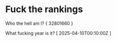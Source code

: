# Fuck the rankings

Who the hell am I?
{ 32801660 }

What fucking year is it?
[ 2025-04-10T00:10:00Z ]

